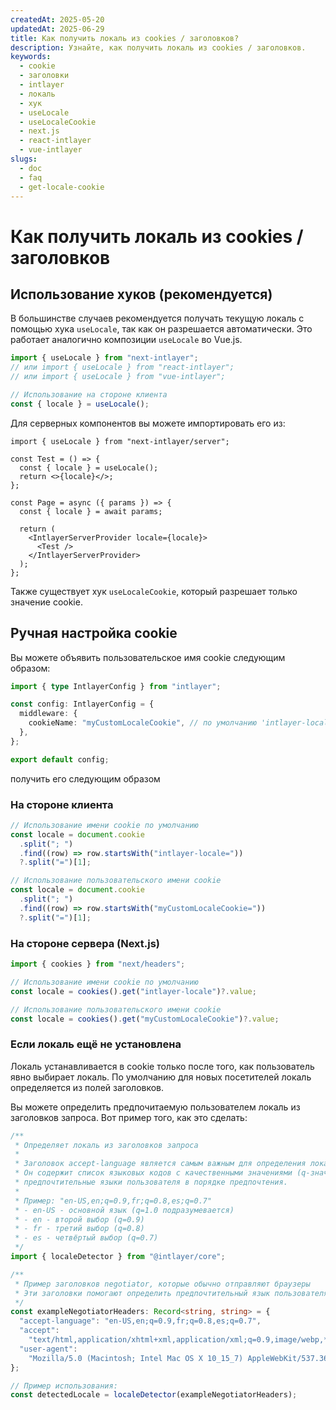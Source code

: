 ```yaml
---
createdAt: 2025-05-20
updatedAt: 2025-06-29
title: Как получить локаль из cookies / заголовков?
description: Узнайте, как получить локаль из cookies / заголовков.
keywords:
  - cookie
  - заголовки
  - intlayer
  - локаль
  - хук
  - useLocale
  - useLocaleCookie
  - next.js
  - react-intlayer
  - vue-intlayer
slugs:
  - doc
  - faq
  - get-locale-cookie
---
```


# Как получить локаль из cookies / заголовков

## Использование хуков (рекомендуется)

В большинстве случаев рекомендуется получать текущую локаль с помощью хука `useLocale`, так как он разрешается автоматически. Это работает аналогично композиции `useLocale` во Vue.js.

```ts
import { useLocale } from "next-intlayer";
// или import { useLocale } from "react-intlayer";
// или import { useLocale } from "vue-intlayer";

// Использование на стороне клиента
const { locale } = useLocale();
```

Для серверных компонентов вы можете импортировать его из:

```tsx
import { useLocale } from "next-intlayer/server";

const Test = () => {
  const { locale } = useLocale();
  return <>{locale}</>;
};

const Page = async ({ params }) => {
  const { locale } = await params;

  return (
    <IntlayerServerProvider locale={locale}>
      <Test />
    </IntlayerServerProvider>
  );
};
```

Также существует хук `useLocaleCookie`, который разрешает только значение cookie.

## Ручная настройка cookie

Вы можете объявить пользовательское имя cookie следующим образом:

```ts
import { type IntlayerConfig } from "intlayer";

const config: IntlayerConfig = {
  middleware: {
    cookieName: "myCustomLocaleCookie", // по умолчанию 'intlayer-locale'
  },
};

export default config;
```

получить его следующим образом

### На стороне клиента

```ts
// Использование имени cookie по умолчанию
const locale = document.cookie
  .split("; ")
  .find((row) => row.startsWith("intlayer-locale="))
  ?.split("=")[1];

// Использование пользовательского имени cookie
const locale = document.cookie
  .split("; ")
  .find((row) => row.startsWith("myCustomLocaleCookie="))
  ?.split("=")[1];
```

### На стороне сервера (Next.js)

```ts
import { cookies } from "next/headers";

// Использование имени cookie по умолчанию
const locale = cookies().get("intlayer-locale")?.value;

// Использование пользовательского имени cookie
const locale = cookies().get("myCustomLocaleCookie")?.value;
```

### Если локаль ещё не установлена

Локаль устанавливается в cookie только после того, как пользователь явно выбирает локаль. По умолчанию для новых посетителей локаль определяется из полей заголовков.

Вы можете определить предпочитаемую пользователем локаль из заголовков запроса. Вот пример того, как это сделать:

```ts
/**
 * Определяет локаль из заголовков запроса
 *
 * Заголовок accept-language является самым важным для определения локали.
 * Он содержит список языковых кодов с качественными значениями (q-значениями), которые указывают
 * предпочтительные языки пользователя в порядке предпочтения.
 *
 * Пример: "en-US,en;q=0.9,fr;q=0.8,es;q=0.7"
 * - en-US - основной язык (q=1.0 подразумевается)
 * - en - второй выбор (q=0.9)
 * - fr - третий выбор (q=0.8)
 * - es - четвёртый выбор (q=0.7)
 */
import { localeDetector } from "@intlayer/core";

/**
 * Пример заголовков negotiator, которые обычно отправляют браузеры
 * Эти заголовки помогают определить предпочтительный язык пользователя
 */
const exampleNegotiatorHeaders: Record<string, string> = {
  "accept-language": "en-US,en;q=0.9,fr;q=0.8,es;q=0.7",
  "accept":
    "text/html,application/xhtml+xml,application/xml;q=0.9,image/webp,*/*;q=0.8",
  "user-agent":
    "Mozilla/5.0 (Macintosh; Intel Mac OS X 10_15_7) AppleWebKit/537.36 (KHTML, как Gecko) Chrome/91.0.4472.124 Safari/537.36",
};

// Пример использования:
const detectedLocale = localeDetector(exampleNegotiatorHeaders);
```
